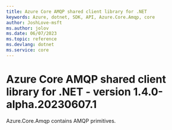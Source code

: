 ```yaml
---
title: Azure Core AMQP shared client library for .NET
keywords: Azure, dotnet, SDK, API, Azure.Core.Amqp, core
author: JoshLove-msft
ms.author: jolov
ms.date: 06/07/2023
ms.topic: reference
ms.devlang: dotnet
ms.service: core
---
```

# Azure Core AMQP shared client library for .NET - version 1.4.0-alpha.20230607.1 


Azure.Core.Amqp contains AMQP primitives. 

